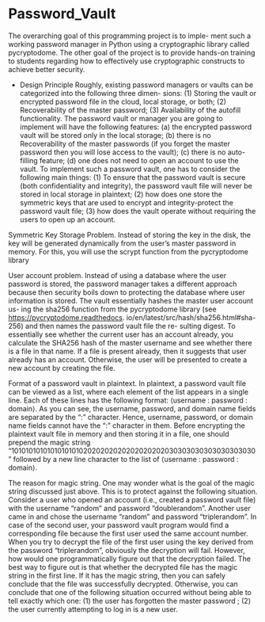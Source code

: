 # Password_Vault

The overarching goal of this programming project is to imple-
ment such a working password manager in Python using a cryptographic library called pycryptodome. The other goal of the project is to provide hands-on
training to students regarding how to effectively use cryptographic constructs to achieve better
security.

- Design Principle
Roughly, existing password managers or vaults can be categorized into the following three dimen-
sions: (1) Storing the vault or encrypted password file in the cloud, local storage, or both; (2)
Recoverability of the master password; (3) Availability of the autofill functionality.
The password vault or manager you are going to implement will have the following features: (a)
the encrypted password vault will be stored only in the local storage; (b) there is no Recoverability
of the master passwords (if you forget the master password then you will lose access to the vault);
(c) there is no auto-filling feature; (d) one does not need to open an account to use the vault.
To implement such a password vault, one has to consider the following main things: (1) To
ensure that the password vault is secure (both confidentiality and integrity), the password vault file
will never be stored in local storage in plaintext; (2) how does one store the symmetric keys that
are used to encrypt and integrity-protect the password vault file; (3) how does the vault operate
without requiring the users to open up an account.

Symmetric Key Storage Problem. Instead of storing the key in the disk, the key will be
generated dynamically from the user’s master password in memory. For this, you will use the
scrypt function from the pycryptodome library

User account problem. Instead of using a database where the user password is stored, the
password manager takes a different approach because then security boils down to protecting the
database where user information is stored. The vault essentially hashes the master user account us-
ing the sha256 function from the pycryptodome library (see https://pycryptodome.readthedocs.
io/en/latest/src/hash/sha256.html#sha-256) and then names the password vault file the re-
sulting digest. To essentially see whether the current user has an account already, you calculate
the SHA256 hash of the master username and see whether there is a file in that name. If a file
is present already, then it suggests that user already has an account. Otherwise, the user will be
presented to create a new account by creating the file.

Format of a password vault in plaintext. In plaintext, a password vault file can be viewed as
a list, where each element of the list appears in a single line. Each of these lines has the following
format: ⟨username : password : domain⟩. As you can see, the username, password, and domain
name fields are separated by the “:” character. Hence, username, password, or domain name fields
cannot have the “:” character in them.
Before encrypting the plaintext vault file in memory and then storing it in a file, one should
prepend the magic string “101010101010101010102020202020202020202030303030303030303030”
followed by a new line character to the list of ⟨username : password : domain⟩.

The reason for magic string. One may wonder what is the goal of the magic string discussed
just above. This is to protect against the following situation. Consider a user who opened an account
(i.e., created a password vault file) with the username “random” and password “doublerandom”.
Another user came in and chose the username “random” and password “triplerandom”. In case
of the second user, your password vault program would find a corresponding file because the first
user used the same account number. When you try to decrypt the file of the first user using the
key derived from the password “triplerandom”, obviously the decryption will fail. However, how
would one programmatically figure out that the decryption failed. The best way to figure out is
that whether the decrypted file has the magic string in the first line. If it has the magic string,
then you can safely conclude that the file was successfully decrypted. Otherwise, you can conclude
that one of the following situation occurred without being able to tell exactly which one: (1) the
user has forgotten the master password ; (2) the user currently attempting to log in is a new user.

